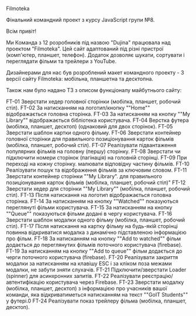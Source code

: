 Filmoteka

Фінальний командний проект з курсу JavaScript групи №8.

Всім привіт!

Ми Команда з 12 розробників під назвою "Dujina" працювала над проектом
"Filmoteka". Цей сайт адаптований під різні пристрої (комп'ютер, планшет,
телефон). Додаток дозволяє шукати, сортувати і переглядати фільми та трейлери з
YouTube.

Дизайнерами для нас був розроблений макет командного проекту - 3 версії сайту
Filmoteka: мобільна, планшетна та десктопна.

Також нам було надано ТЗ з описом функціоналу майбутнього сайту:

FT-01 Зверстати хедер головної сторінки (мобілка, планшет, робочий стіл). FT-02
За натисканням на логотип/кнопку ""Home"" відображається головна сторінка. FT-03
За натисканням на кнопку ""My Library"" відображається бібліотека користувача.
FT-04 Верстка футера (мобілка, планшет, десктоп) (однаковий для двох сторінок).
FT-05 Зверстати шаблон картки одного фільму. FT-06 Зверстати контейнер головної
сторінки для правильного позиціонування карток фільмів (мобілка, планшет,
робочий стіл). FT-07 Реалізувати підвантаження популярних фільмів на головну
(першу) сторінку. FT-08 Зверстати чи підключити номери сторінок (пагінація) на
головній сторінці. FT-09 При переході на кожну сторінку. малювати відповідну
частину фільмів. FT-10 Реалізувати пошук та відображення фільмів за ключовим
словом. FT-11 Зверстати контейнер сторінки ""My Library". для правильного
позиціонування карток фільмів (мобілка, планшет, робочий стіл)" FT-12 Зверстати
хедер для сторінки ""My Library"" (мобілка, планшет, робочий стіл). FT-13 Після
натискання на логотип відображається головна сторінка. FT-14 За натисканням на
кнопку ""Watched"" показуються переглянуті фільми користувача. FT-15 За
натисканням на кнопку ""Queue"" показуються фільми додані в чергу користувача.
FT-16 Зверстати шаблон модалки одного фільму (мобілка, планшет, робочий стіл).
FT-17 Після натискання на картку фільму на будь-якій сторінці повинна
відкриватися модалка з динамічно підставленою інформацією про фільм. FT-18 За
натисканням на кнопку ""Add to watched"" фільм додається до переглянутих фільмів
поточного користувача (firebase). FT-19 За натисканням на кнопку ""Add to
queue"" фільм додається до черги поточного користувача (firebase). FT-20
Реалізувати закриття модалки за натисканням на клавішу ESC і за кліком поза
межами модалки, не забути зняти слухачів. FT-21 Підключити/зверстати Loader
(spinner) для асинхронних запитів. FT-22 Реалізувати реєстрацію/автентифікацію
користувача через Firebase. FT-23 Зверстати модалку (мобілка, планшет, десктоп)
з інформацією про учасників вашої команди, яка відкриватиметься натисканням на
текст ""GoIT Students"" у футері.0 FT-24 Реалізувати показ трейлеру фільма
(мобілка, планшет, десктоп).
